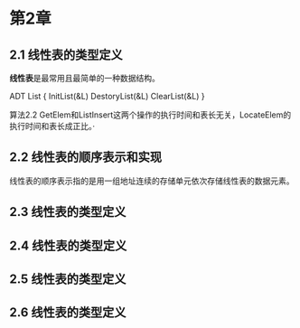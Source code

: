 # 第2章 #

## 2.1 线性表的类型定义 ##
**线性表**是最常用且最简单的一种数据结构。

ADT List {
	InitList(&L)
	DestoryList(&L)
	ClearList(&L)
}

算法2.2
GetElem和ListInsert这两个操作的执行时间和表长无关，LocateElem的执行时间和表长成正比。·

## 2.2 线性表的顺序表示和实现 ##
线性表的顺序表示指的是用一组地址连续的存储单元依次存储线性表的数据元素。
## 2.3 线性表的类型定义 ##

## 2.4 线性表的类型定义 ##

## 2.5 线性表的类型定义 ##

## 2.6 线性表的类型定义 ##